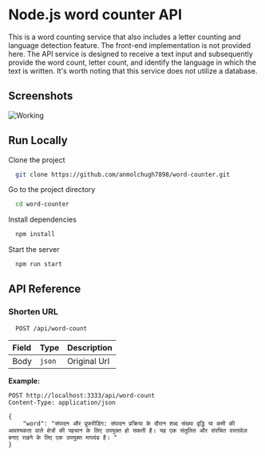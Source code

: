 # Node.js word counter API

This is a word counting service that also includes a letter counting and language detection feature. The front-end implementation is not provided here. The API service is designed to receive a text input and subsequently provide the word count, letter count, and identify the language in which the text is written. It's worth noting that this service does not utilize a database.

## Screenshots

![Working](https://ibb.co/z2K2jbZ)

## Run Locally

Clone the project

```bash
  git clone https://github.com/anmolchugh7898/word-counter.git
```

Go to the project directory

```bash
  cd word-counter
```

Install dependencies

```bash
  npm install
```

Start the server

```bash
  npm run start
```

## API Reference

### Shorten URL

```http
  POST /api/word-count
```

| Field | Type   | Description  |
| :---- | :----- | :----------- |
| Body  | `json` | Original Url |

**Example:**

```http
POST http://localhost:3333/api/word-count
Content-Type: application/json

{
    "word": "संपादन और प्रूफरीडिंग: संपादन प्रक्रिया के दौरान शब्द संख्या वृद्धि या कमी की आवश्यकता वाले क्षेत्रों की पहचान के लिए उपयुक्त हो सकती है। यह एक संतुलित और संरचित दस्तावेज़ बनाए रखने के लिए एक उपयुक्त मापदंड है। "
}

```